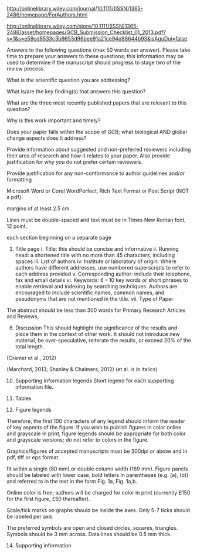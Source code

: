 http://onlinelibrary.wiley.com/journal/10.1111/(ISSN)1365-2486/homepage/ForAuthors.html

http://onlinelibrary.wiley.com/store/10.1111/(ISSN)1365-2486/asset/homepages/GCB_Submission_Checklist_01_2013.pdf?v=1&s=e59cd8533c3b9653d96bee91a21ce94d88644b93&isAguDoi=false

Answers to the following questions (max 50 words per answer). Please take time to prepare your answers to these questions; this information may be used to determine if the manuscript should progress to stage two of the review process.

What is the scientific question you are addressing?

What is/are the key finding(s) that answers this question?

What are the three most recently published papers that are relevant to this question?

Why is this work important and timely?

Does your paper falls within the scope of GCB; what biological AND global change aspects does it address?

Provide information about suggested and non-preferred reviewers including their area of research and how it relates to your paper. Also provide justification for why you do not prefer certain reviewers.

Provide justification for any non-conformance to author guidelines and/or formatting

Microsoft Word or Corel WordPerfect, Rich Text Format or Post Script (NOT a pdf).

margins of at least 2.5 cm.

Lines must be double-spaced and text must be in Times New Roman font, 12 point.

each section beginning on a separate page

1. Title page
      i. Title: this should be concise and informative
      ii. Running head: a shortened title with no more than 45 characters, including spaces
      iii. List of authors
      iv. Institute or laboratory of origin: Where authors have different addresses, use numbered superscripts to refer to each address provided
      v. Corresponding author: include their telephone, fax and email details
      vi. Keywords: 6 – 10 key words or short phrases to enable retrieval and indexing by searching techniques. Authors are encouraged to include scientific names, common names, and pseudonyms that are not mentioned in the title.
      vii. Type of Paper

The abstract should be less than 300 words for Primary Research Articles and Reviews,

6. Discussion
This should highlight the significance of the results and place them in the context of other work. It should not introduce new material, be over-speculative, reiterate the results, or exceed 20% of the total length.

(Cramer et al., 2012)

(Marchard, 2013; Shanley & Chalmers, 2012)
(et al. is in italics)

10. Supporting Information legends
Short legend for each supporting information file.

11. Tables

12. Figure legends

Therefore, the first 100 characters of any legend should inform the reader of key aspects of the figure. If you wish to publish figures in color online and grayscale in print, figure legends should be appropriate for both color and grayscale versions; do not refer to colors in the figure.

Graphics/figures of accepted manuscripts must be 300dpi or above and in pdf, tiff or eps format.

 fit within a single (80 mm) or double column width (169 mm). Figure panels should be labeled with lower case, bold letters in parentheses (e.g. (a), (b)) and referred to in the text in the form Fig. 1a, Fig. 1a,b.

 Online color is free; authors will be charged for color in print (currently £150 for the first figure, £50 thereafter).

 Scale/tick marks on graphs should be inside the axes. Only 5-7 ticks should be labeled per axis

 The preferred symbols are open and closed circles, squares, triangles. Symbols should be 3 mm across. Data lines should be 0.5 mm thick.

 14. Supporting information
